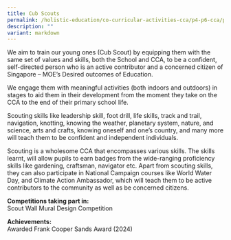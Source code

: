 ```yaml
---
title: Cub Scouts
permalink: /holistic-education/co-curricular-activities-cca/p4-p6-cca/physical/cub-scouts/
description: ""
variant: markdown
---
```

We aim to train our young ones (Cub Scout) by equipping them with the same set of values and skills, both the School and CCA, to be a confident, self-directed person who is an active contributor and a concerned citizen of Singapore – MOE’s Desired outcomes of Education.

We engage them with meaningful activities (both indoors and outdoors) in stages to aid them in their development from the moment they take on the CCA to the end of their primary school life.

Scouting skills like leadership skill, foot drill, life skills, track and trail, navigation, knotting, knowing the weather, planetary system, nature, and science, arts and crafts, knowing oneself and one’s country, and many more will teach them to be confident and independent individuals. 

Scouting is a wholesome CCA that encompasses various skills. The skills learnt, will allow pupils to earn badges from the wide-ranging proficiency skills like gardening, craftsman, navigator etc. Apart from scouting skills, they can also participate in National Campaign courses like World Water Day, and Climate Action Ambassador, which will teach them to be active contributors to the community as well as be concerned citizens.

**Competitions taking part in:** <br>
Scout Wall Mural Design Competition

**Achievements:** <br>
Awarded Frank Cooper Sands Award (2024)

